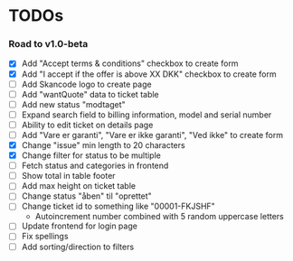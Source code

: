 # TODOs

### Road to v1.0-beta

 - [x] Add "Accept terms & conditions" checkbox to create form
 - [x] Add "I accept if the offer is above XX DKK" checkbox to create form
 - [ ] Add Skancode logo to create page
 - [ ] Add "wantQuote" data to ticket table
 - [ ] Add new status "modtaget"
 - [ ] Expand search field to billing information, model and serial number
 - [ ] Ability to edit ticket on details page
 - [ ] Add "Vare er garanti", "Vare er ikke garanti", "Ved ikke" to create form
 - [x] Change "issue" min length to 20 characters
 - [x] Change filter for status to be multiple
 - [ ] Fetch status and categories in frontend
 - [ ] Show total in table footer
 - [ ] Add max height on ticket table
 - [ ] Change status "åben" til "oprettet"
 - [ ] Change ticket id to something like "00001-FKJSHF"
    - Autoincrement number combined with 5 random uppercase letters
 - [ ] Update frontend for login page
 - [ ] Fix spellings
 - [ ] Add sorting/direction to filters
